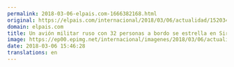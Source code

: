 ```yaml
---
permalink: 2018-03-06-elpais.com-1666382168.html
original: https://elpais.com/internacional/2018/03/06/actualidad/1520344552_138380.html#?ref=rss&format=simple&link=link
domain: elpais.com
title: Un avión militar ruso con 32 personas a bordo se estrella en Siria
image: https://ep00.epimg.net/internacional/imagenes/2018/03/06/actualidad/1520344552_138380_1520350143_rrss_normal.jpg
date: 2018-03-06 15:46:28
translations: en
---
```


